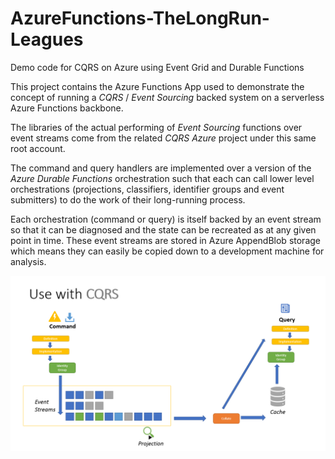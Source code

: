 # AzureFunctions-TheLongRun-Leagues
Demo code for CQRS on Azure using Event Grid and Durable Functions

This project contains the Azure Functions App used to demonstrate the concept of running a *CQRS* / *Event Sourcing* backed system on a serverless Azure Functions backbone.

The libraries of the actual performing of *Event Sourcing* functions over event streams come from the related *CQRS Azure* project under this same root account.

The command and query handlers are implemented over a version of the *Azure Durable Functions* orchestration such that each can call lower level orchestrations (projections, classifiers, identifier groups and event submitters) to do the work of their long-running process.

Each orchestration (command or query) is itself backed by an event stream so that it can be diagnosed and the state can be recreated as at any given point in time.  These event streams are stored in Azure AppendBlob storage which means they can easily be copied down to a development machine for analysis.

![Overview of CQRS](Images/eventsourcing_use_with_cqrs.png)
